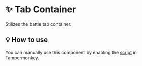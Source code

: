 # :sparkles: Tab Container

Stilizes the battle tab container.

## :bulb: How to use

You can manually use this component by enabling the [script](https://raw.githubusercontent.com/Neutrxl/Themed/main/src/Battle/BattleTab/TabContainer/TabContainer.user.js) in Tampermonkey.